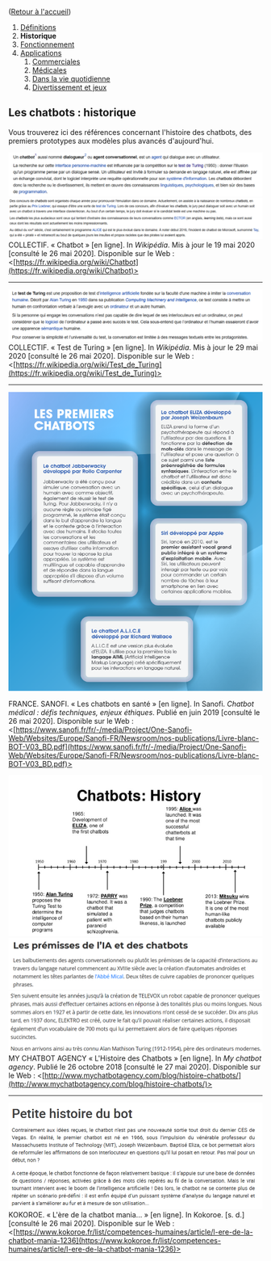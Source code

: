 ([Retour à l'accueil](https://sylviehannon.github.io/chatbot/))
1. [Définitions](definitions.md)
2. **Historique**
3. [Fonctionnement](fonctionnement.md)
4. [Applications](applications.md)
      1. [Commerciales](acommerciales.md)
      2. [Médicales](amedicales.md)
      3. [Dans la vie quotidienne](aquoti.md)
      4. [Divertissement et jeux](afictions.md)
      
## Les chatbots : historique

Vous trouverez ici des références concernant l'histoire des chatbots, des premiers prototypes aux modèles plus avancés d'aujourd'hui.

[![Image](lesimages/CB1.png)](https://fr.wikipedia.org/wiki/Chatbot)
[![Image](lesimages/Histo5.png)](https://fr.wikipedia.org/wiki/Chatbot#Historique)
COLLECTIF. « Chatbot » [en ligne]. In *Wikipédia*. Mis à jour le 19 mai 2020 [consulté le 26 mai 2020]. Disponible sur le Web : <[https://fr.wikipedia.org/wiki/Chatbot](https://fr.wikipedia.org/wiki/Chatbot)>

---

[![Image](lesimages/Turing1.png)](https://fr.wikipedia.org/wiki/Test_de_Turing)
COLLECTIF. « Test de Turing » [en ligne]. In *Wikipédia*. Mis à jour le 29 mai 2020 [consulté le 26 mai 2020]. Disponible sur le Web : <[https://fr.wikipedia.org/wiki/Test_de_Turing](https://fr.wikipedia.org/wiki/Test_de_Turing)>

---

[![Image](lesimages/Histo6.png)](https://www.sanofi.fr/fr/-/media/Project/One-Sanofi-Web/Websites/Europe/Sanofi-FR/Newsroom/nos-publications/Livre-blanc-BOT-V03_BD.pdf)

FRANCE. SANOFI. « Les chatbots en santé » [en ligne]. In Sanofi. *Chatbot médical : défis techniques, enjeux éthiques*. Publié en juin 2019 [consulté le 26 mai 2020]. Disponible sur le Web : <[https://www.sanofi.fr/fr/-/media/Project/One-Sanofi-Web/Websites/Europe/Sanofi-FR/Newsroom/nos-publications/Livre-blanc-BOT-V03_BD.pdf](https://www.sanofi.fr/fr/-/media/Project/One-Sanofi-Web/Websites/Europe/Sanofi-FR/Newsroom/nos-publications/Livre-blanc-BOT-V03_BD.pdf)>

[![Image](lesimages/Histo1.png)](http://www.mychatbotagency.com/blog/histoire-chatbots/)
[![Image](lesimages/Histo2.png)](http://www.mychatbotagency.com/blog/histoire-chatbots/)
[![Image](lesimages/Histo3.png)](http://www.mychatbotagency.com/blog/histoire-chatbots/)
MY CHATBOT AGENCY « L'Histoire des Chatbots » [en ligne]. In *My chatbot agency*. Publié le 26 octobre 2018 [consulté le 27 mai 2020]. Disponible sur le Web : <[http://www.mychatbotagency.com/blog/histoire-chatbots/](http://www.mychatbotagency.com/blog/histoire-chatbots/)>

---

[![Image](lesimages/Histo4.png)](https://www.kokoroe.fr/list/competences-humaines/article/l-ere-de-la-chatbot-mania-1236)
KOKOROE. « L'ère de la chatbot mania... » [en ligne]. In Kokoroe. [s. d.] [consulté le 26 mai 2020]. Disponible sur le Web : <[https://www.kokoroe.fr/list/competences-humaines/article/l-ere-de-la-chatbot-mania-1236](https://www.kokoroe.fr/list/competences-humaines/article/l-ere-de-la-chatbot-mania-1236)>
